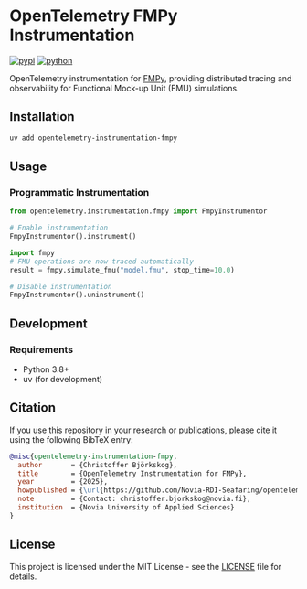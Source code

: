 # OpenTelemetry FMPy Instrumentation

[![pypi](https://img.shields.io/pypi/v/opentelemetry-instrumentation-fmpy.svg)](https://pypi.org/project/opentelemetry-instrumentation-fmpy/)
[![python](https://img.shields.io/pypi/pyversions/opentelemetry-instrumentation-fmpy.svg)](https://pypi.org/project/opentelemetry-instrumentation-fmpy/)

OpenTelemetry instrumentation for [FMPy](https://github.com/CATIA-Systems/FMPy), providing distributed tracing and observability for Functional Mock-up Unit (FMU) simulations.

## Installation

```bash
uv add opentelemetry-instrumentation-fmpy
```

## Usage

### Programmatic Instrumentation

```python
from opentelemetry.instrumentation.fmpy import FmpyInstrumentor

# Enable instrumentation
FmpyInstrumentor().instrument()

import fmpy
# FMU operations are now traced automatically
result = fmpy.simulate_fmu("model.fmu", stop_time=10.0)

# Disable instrumentation
FmpyInstrumentor().uninstrument()
```

## Development

### Requirements

- Python 3.8+
- uv (for development)


## Citation

If you use this repository in your research or publications, please cite it using the following BibTeX entry:

```bibtex
@misc{opentelemetry-instrumentation-fmpy,
  author       = {Christoffer Björkskog},
  title        = {OpenTelemetry Instrumentation for FMPy},
  year         = {2025},
  howpublished = {\url{https://github.com/Novia-RDI-Seafaring/opentelemetry-instrumentation-fmpy}},
  note         = {Contact: christoffer.bjorkskog@novia.fi},
  institution  = {Novia University of Applied Sciences}
}
```



## License

This project is licensed under the MIT License - see the [LICENSE](LICENSE) file for details.
